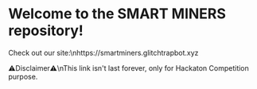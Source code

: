 # Welcome to the SMART MINERS repository!

Check out our site:\nhttps://smartminers.glitchtrapbot.xyz

⚠️Disclaimer⚠️\nThis link isn't last forever, only for Hackaton Competition purpose.
